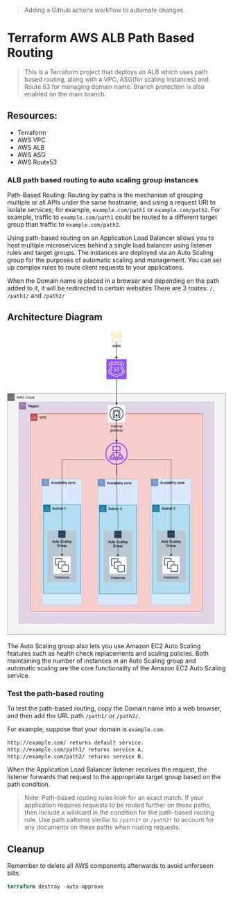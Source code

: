 > Adding a Github actions workflow to automate changes.

# Terraform AWS ALB Path Based Routing

>This is a Terraform project that deploys an ALB which uses path based routing, along with a VPC, ASG(for scaling instances) and Route 53 for managing domain name. Branch protection is also enabled on the main branch.

## Resources:
- Terraform
- AWS VPC
- AWS ALB
- AWS ASG
- AWS Route53

### ALB path based routing to auto scaling group instances

Path-Based Routing: Routing by paths is the mechanism of grouping multiple or all APIs under the same hostname, and using a request URI to isolate services; for example, `example.com/path1` or `example.com/path2`. For example, traffic to `example.com/path1` could be routed to a different target group than traffic to `example.com/path2`.

Using path-based routing on an Application Load Balancer allows you to host multiple microservices behind a single load balancer using listener rules and target groups. The instances are deployed via an Auto Scaling group for the purposes of automatic scaling and management. You can set up complex rules to route client requests to your applications.


When the Domain name is placed in a browser and depending on the path added to it, it will be redirected to certain websites
There are 3 routes: `/`, `/path1/` and `/path2/`


## Architecture Diagram
![Alt text here](image.png)

The Auto Scaling group also lets you use Amazon EC2 Auto Scaling features such as health check replacements and scaling policies. Both maintaining the number of instances in an Auto Scaling group and automatic scaling are the core functionality of the Amazon EC2 Auto Scaling service.

### Test the path-based routing

To test the path-based routing, copy the Domain name into a web browser, and then add the URL path `/path1/` or `/path2/`.

For example, suppose that your domain is `example.com`.

    http://example.com/ returns default service.
    http://example.com/path1/ returns service A.
    http://example.com/path2/ returns service B.

When the Application Load Balancer listener receives the request, the listener forwards that request to the appropriate target group based on the path condition.

>Note: Path-based routing rules look for an exact match. If your application requires requests to be routed further on these paths, then include a wildcard in the condition for the path-based routing rule. Use path patterns similar to `/path1*` or `/path2*` to account for any documents on these paths when routing requests.

## Cleanup
Remember to delete all AWS components afterwards to avoid unforseen bills.
```terraform
terraform destroy -auto-approve
```

